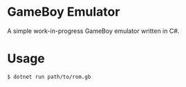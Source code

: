 # GameBoy Emulator

A simple work-in-progress GameBoy emulator written in C#.

# Usage

```
$ dotnet run path/to/rom.gb
```